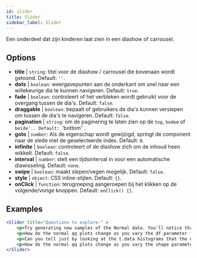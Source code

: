```yaml
---
id: slider 
title: Slider
sidebar_label: Slider
---
```


Een onderdeel dat zijn kinderen laat zien in een diashow of carrousel.

## Options

* __title__ | `string`: titel voor de diashow / carrousel die bovenaan wordt getoond. Default: `''`.
* __dots__ | `boolean`: weergavepunten aan de onderkant om snel naar een willekeurige dia te kunnen navigeren. Default: `true`.
* __fade__ | `boolean`: controleert of het verbleken wordt gebruikt voor de overgang tussen de dia's. Default: `false`.
* __draggable__ | `boolean`: bepaalt of gebruikers de dia's kunnen verslepen om tussen de dia's te navigeren. Default: `false`.
* __pagination__ | `string`: om de paginering te laten zien op de `top`, `bodem` of `beide'.. Default: `'bottom'`.
* __goto__ | `number`: Als de eigenschap wordt gewijzigd, springt de component naar de slede met de geselecteerde index. Default: `0`.
* __infinite__ | `boolean`: controleert of de diashow zich om de inhoud heen wikkelt. Default: `false`.
* __interval__ | `number`: stelt een tijdsinterval in voor een automatische diawisseling. Default: `none`.
* __swipe__ | `boolean`: maakt slepen/vegen mogelijk. Default: `false`.
* __style__ | `object`: CSS inline-stijlen. Default: `{}`.
* __onClick__ | `function`: terugroeping aangeroepen bij het klikken op de volgende/vorige knoppen. Default: `onClick() {}`.


## Examples

```jsx live
<Slider title="Questions to explore:" >
    <p>Try generating new samples of the Normal data. You'll notice that the points don't always lie exactly on the line. This is typical variation. As you generate more random realizations of this plot you'll get better calibrated to the kind of deviation you can expect to see from this large a sample of Normal data.</p>
    <p>How do the normal qq plots change as you vary the df parameter for the t-distributed data?</p>
    <p>Can you tell just by looking at the t.data histograms that the data aren't normally distributed? Is it easier to tell from the QQ plots?</p>
    <p>How do the normal qq plots change as you vary the shape parameter in the gamma-distributed data?</p>
</Slider>
```

